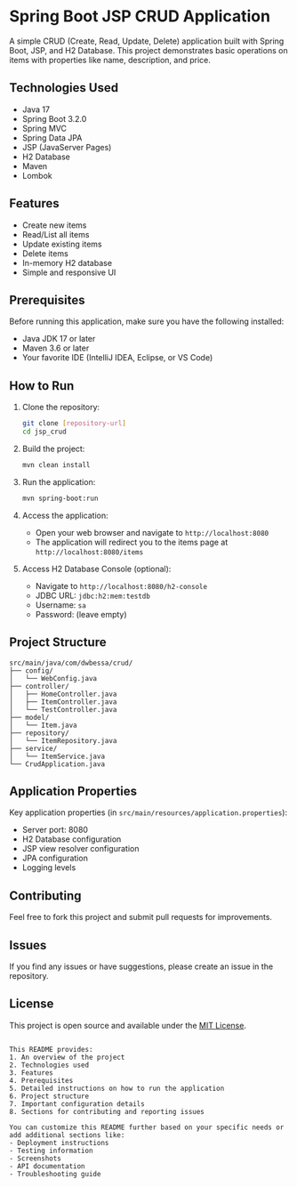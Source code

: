 # Spring Boot JSP CRUD Application

A simple CRUD (Create, Read, Update, Delete) application built with Spring Boot, JSP, and H2 Database. This project demonstrates basic operations on items with properties like name, description, and price.

## Technologies Used

- Java 17
- Spring Boot 3.2.0
- Spring MVC
- Spring Data JPA
- JSP (JavaServer Pages)
- H2 Database
- Maven
- Lombok

## Features

- Create new items
- Read/List all items
- Update existing items
- Delete items
- In-memory H2 database
- Simple and responsive UI

## Prerequisites

Before running this application, make sure you have the following installed:

- Java JDK 17 or later
- Maven 3.6 or later
- Your favorite IDE (IntelliJ IDEA, Eclipse, or VS Code)

## How to Run

1. Clone the repository:
   ```bash
   git clone [repository-url]
   cd jsp_crud
   ```

2. Build the project:
   ```bash
   mvn clean install
   ```

3. Run the application:
   ```bash
   mvn spring-boot:run
   ```

4. Access the application:
   - Open your web browser and navigate to `http://localhost:8080`
   - The application will redirect you to the items page at `http://localhost:8080/items`

5. Access H2 Database Console (optional):
   - Navigate to `http://localhost:8080/h2-console`
   - JDBC URL: `jdbc:h2:mem:testdb`
   - Username: `sa`
   - Password: (leave empty)

## Project Structure

```
src/main/java/com/dwbessa/crud/
├── config/
│   └── WebConfig.java
├── controller/
│   ├── HomeController.java
│   ├── ItemController.java
│   └── TestController.java
├── model/
│   └── Item.java
├── repository/
│   └── ItemRepository.java
├── service/
│   └── ItemService.java
└── CrudApplication.java
```

## Application Properties

Key application properties (in `src/main/resources/application.properties`):
- Server port: 8080
- H2 Database configuration
- JSP view resolver configuration
- JPA configuration
- Logging levels

## Contributing

Feel free to fork this project and submit pull requests for improvements.

## Issues

If you find any issues or have suggestions, please create an issue in the repository.

## License

This project is open source and available under the [MIT License](LICENSE).
```

This README provides:
1. An overview of the project
2. Technologies used
3. Features
4. Prerequisites
5. Detailed instructions on how to run the application
6. Project structure
7. Important configuration details
8. Sections for contributing and reporting issues

You can customize this README further based on your specific needs or add additional sections like:
- Deployment instructions
- Testing information
- Screenshots
- API documentation
- Troubleshooting guide
